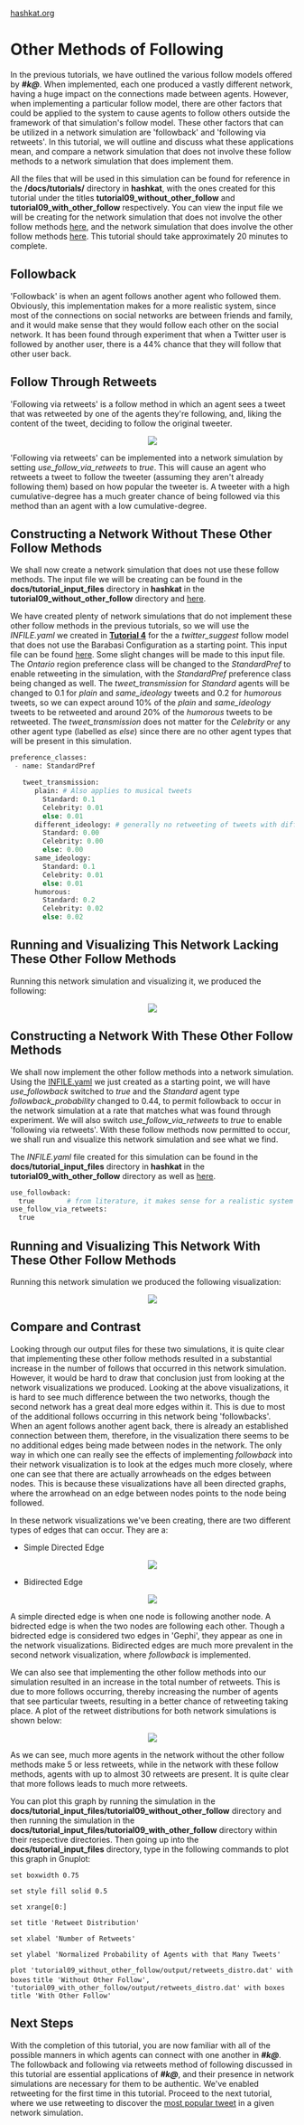 [hashkat.org](http://hashkat.org)

# Other Methods of Following

In the previous tutorials, we have outlined the various follow models offered by ***#k@***. When implemented, each one produced a vastly different network, having a huge impact on the connections made between agents. However, when implementing a particular follow model, there are other factors that could be applied to the system to cause agents to follow others outside the framework of that simulation's follow model. These other factors that can be utilized in a network simulation are 'followback' and 'following via retweets'. In this tutorial, we will outline and discuss what these applications mean, and compare a network simulation that does not involve these follow methods to a network simulation that does implement them.

All the files that will be used in this simulation can be found for reference in the **/docs/tutorials/** directory in **hashkat**, with the ones created for this tutorial under the titles **tutorial09_without_other_follow** and **tutorial09_with_other_follow** respectively. You can view the input file we will be creating for the network simulation that does not involve the other follow methods [here](https://github.com/hashkat/hashkat/blob/master/docs/tutorial_input_files/tutorial09_without_other_follow/INFILE.yaml), and the network simulation that does involve the other follow methods [here](https://github.com/hashkat/hashkat/blob/master/docs/tutorial_input_files/tutorial09_with_other_follow/INFILE.yaml). This tutorial should take approximately 20 minutes to complete.

## Followback

'Followback' is when an agent follows another agent who followed them. Obviously, this implementation makes for a more realistic system, since most of the connections on social networks are between friends and family, and it would make sense that they would follow each other on the social network. It has been found through experiment that when a Twitter user is followed by another user, there is a 44% chance that they will follow that other user back.

## Follow Through Retweets

'Following via retweets' is a follow method in which an agent sees a tweet that was retweeted by one of the agents they're following, and, liking the content of the tweet, deciding to follow the original tweeter.

<center>
<img src='../img/tutorial09_with_other_follow/following_via_retweets.png'>
</center>

'Following via retweets' can be implemented into a network simulation by setting *use_follow_via_retweets* to *true*. This will cause an agent who retweets a tweet to follow the tweeter (assuming they aren't already following them) based on how popular the tweeter is. A tweeter with a high cumulative-degree has a much greater chance of being followed via this method than an agent with a low cumulative-degree.

## Constructing a Network Without These Other Follow Methods

We shall now create a network simulation that does not use these follow methods. The input file we will be creating can be found in the **docs/tutorial_input_files** directory in **hashkat** in the **tutorial09_without_other_follow** directory and [here](https://github.com/hashkat/hashkat/blob/master/docs/tutorial_input_files/tutorial09_without_other_follow/INFILE.yaml).

We have created plenty of network simulations that do not implement these other follow methods in the previous tutorials, so we will use the *INFILE.yaml* we created in [**Tutorial 4**](http://docs.hashkat.org/en/latest/tutorial04/) for the a *twitter_suggest* follow model that does not use the Barabasi Configuration as a starting point. This input file can be found [here](https://github.com/hashkat/hashkat/blob/master/docs/tutorial_input_files/tutorial04_other/INFILE.yaml). Some slight changes will be made to this input file. The *Ontario* region preference class will be changed to the *StandardPref* to enable retweeting in the simulation, with the *StandardPref* preference class being changed as well. The *tweet_transmission* for *Standard* agents will be changed to 0.1 for *plain* and *same_ideology* tweets and 0.2 for *humorous* tweets, so we can expect around 10% of the *plain* and *same_ideology* tweets to be retweeted and around 20% of the *humorous* tweets to be retweeted. The *tweet_transmission* does not matter for the *Celebrity* or any other agent type (labelled as *else*) since there are no other agent types that will be present in this simulation.

```python
preference_classes:
 - name: StandardPref

   tweet_transmission: 
      plain: # Also applies to musical tweets
        Standard: 0.1
        Celebrity: 0.01
        else: 0.01
      different_ideology: # generally no retweeting of tweets with different ideological content
        Standard: 0.00
        Celebrity: 0.00
        else: 0.00
      same_ideology:
        Standard: 0.1
        Celebrity: 0.01
        else: 0.01
      humorous:
        Standard: 0.2
        Celebrity: 0.02
        else: 0.02
```

## Running and Visualizing This Network Lacking These Other Follow Methods

Running this network simulation and visualizing it, we produced the following:

<center>
<img src='../img/tutorial09_without_other_follow/visualization.png'>
</center>

## Constructing a Network With These Other Follow Methods

We shall now implement the other follow methods into a network simulation. Using the [INFILE.yaml](https://github.com/hashkat/hashkat/blob/master/docs/tutorial_input_files/tutorial09_without_other_follow/INFILE.yaml) we just created as a starting point, we will have *use_followback* switched to *true* and the *Standard* agent type *followback_probability* changed to 0.44, to permit followback to occur in the network simulation at a rate that matches what was found through experiment. We will also switch *use_follow_via_retweets* to *true* to enable 'following via retweets'. With these follow methods now permitted to occur, we shall run and visualize this network simulation and see what we find.

The *INFILE.yaml* file created for this simulation can be found in the **docs/tutorial_input_files** directory in **hashkat** in the **tutorial09_with_other_follow** directory as well as [here](https://github.com/hashkat/hashkat/blob/master/docs/tutorial_input_files/tutorial09_with_other_follow/INFILE.yaml).

```python
use_followback: 
  true        # from literature, it makes sense for a realistic system to have followback enabled
use_follow_via_retweets:
  true
```

## Running and Visualizing This Network With These Other Follow Methods

Running this network simulation we produced the following visualization:

<center>
<img src='../img/tutorial09_with_other_follow/visualization.png'>
</center>

## Compare and Contrast

Looking through our output files for these two simulations, it is quite clear that implementing these other follow methods resulted in a substantial increase in the number of follows that occurred in this network simulation. However, it would be hard to draw that conclusion just from looking at the network visualizations we produced. Looking at the above visualizations, it is hard to see much difference between the two networks, though the second network has a great deal more edges within it. This is due to most of the additional follows occurring in this network being 'followbacks'. When an agent follows another agent back, there is already an established connection between them, therefore, in the visualization there seems to be no additional edges being made between nodes in the network. The only way in which one can really see the effects of implementing *followback* into their network visualization is to look at the edges much more closely, where one can see that there are actually arrowheads on the edges between nodes. This is because these visualizations have all been directed graphs, where the arrowhead on an edge between nodes points to the node being followed.

In these network visualizations we've been creating, there are two different types of edges that can occur. They are a:

* Simple Directed Edge

<center>
<img src='../img/tutorial09_without_other_follow/one_follow_connection.png'>
</center>

* Bidirected Edge

<center>
<img src='../img/tutorial09_with_other_follow/followback_connection.png'>
</center>

A simple directed edge is when one node is following another node. A bidrected edge is when the two nodes are following each other. Though a bidrected edge is considered two edges in 'Gephi', they appear as one in the network visualizations. Bidirected edges are much more prevalent in the second network visualization, where *followback* is implemented.

We can also see that implementing the other follow methods into our simulation resulted in an increase in the total number of retweets. This is due to more follows occurring, thereby increasing the number of agents that see particular tweets, resulting in a better chance of retweeting taking place. A plot of the retweet distributions for both network simulations is shown below:

<center>
<img src='../img/tutorial09_with_other_follow/retweets_distro.svg'>
</center>

As we can see, much more agents in the network without the other follow methods make 5 or less retweets, while in the network with these follow methods, agents with up to almost 30 retweets are present. It is quite clear that more follows leads to much more retweets.

You can plot this graph by running the simulation in the **docs/tutorial_input_files/tutorial09_without_other_follow** directory and then running the simulation in the **docs/tutorial_input_files/tutorial09_with_other_follow** directory within their respective directories. Then going up into the **docs/tutorial_input_files** directory, type in the following commands to plot this graph in Gnuplot:

`set boxwidth 0.75`

`set style fill solid 0.5`

`set xrange[0:]`

`set title 'Retweet Distribution'`

`set xlabel 'Number of Retweets'`

`set ylabel 'Normalized Probability of Agents with that Many Tweets'`

`plot 'tutorial09_without_other_follow/output/retweets_distro.dat' with boxes`
`title 'Without Other Follow',`
`'tutorial09_with_other_follow/output/retweets_distro.dat' with boxes title 'With Other Follow'`

## Next Steps

With the completion of this tutorial, you are now familiar with all of the possible manners in which agents can connect with one another in ***#k@***. The followback and following via retweets method of following discussed in this tutorial are essential applications of ***#k@***, and their presence in network simulations are necessary for them to be authentic. We've enabled retweeting for the first time in this tutorial. Proceed to the next tutorial, where we use retweeting to discover the [most popular tweet](http://docs.hashkat.org/en/latest/tutorial10/) in a given network simulation.

